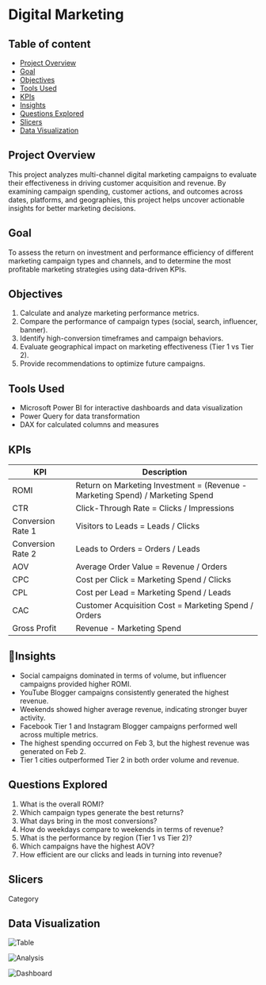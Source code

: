 # Digital Marketing

## Table of content
- [Project Overview](#project-overview)  
- [Goal](#goal)
- [Objectives](#objectives)
- [Tools Used](#tools-used) 
- [KPIs](#kpis)  
- [Insights](#insights)
- [Questions Explored](#questions-explored)
- [Slicers](#slicers)
- [Data Visualization](#data-visualization)


## Project Overview
This project analyzes multi-channel digital marketing campaigns to evaluate their effectiveness in driving customer acquisition and revenue. By examining campaign spending, customer actions, and outcomes across dates, platforms, and geographies, this project helps uncover actionable insights for better marketing decisions.

## Goal
To assess the return on investment and performance efficiency of different marketing campaign types and channels, and to determine the most profitable marketing strategies using data-driven KPIs.

## Objectives
1. Calculate and analyze marketing performance metrics.
2. Compare the performance of campaign types (social, search, influencer, banner).
3. Identify high-conversion timeframes and campaign behaviors.
4. Evaluate geographical impact on marketing effectiveness (Tier 1 vs Tier 2).
5. Provide recommendations to optimize future campaigns.

## Tools Used
- Microsoft Power BI for interactive dashboards and data visualization
- Power Query for data transformation
- DAX for calculated columns and measures
  
## KPIs

| KPI	| Description |
|-----|-------------|
| ROMI | Return on Marketing Investment = (Revenue - Marketing Spend) / Marketing Spend
| CTR	| Click-Through Rate = Clicks / Impressions
| Conversion Rate 1 |	Visitors to Leads = Leads / Clicks
| Conversion Rate 2	| Leads to Orders = Orders / Leads
| AOV	| Average Order Value = Revenue / Orders
| CPC	| Cost per Click = Marketing Spend / Clicks
| CPL	| Cost per Lead = Marketing Spend / Leads
| CAC	| Customer Acquisition Cost = Marketing Spend / Orders
| Gross Profit | Revenue - Marketing Spend

## 🔎Insights
- Social campaigns dominated in terms of volume, but influencer campaigns provided higher ROMI.
- YouTube Blogger campaigns consistently generated the highest revenue.
- Weekends showed higher average revenue, indicating stronger buyer activity.
- Facebook Tier 1 and Instagram Blogger campaigns performed well across multiple metrics.
- The highest spending occurred on Feb 3, but the highest revenue was generated on Feb 2.
- Tier 1 cities outperformed Tier 2 in both order volume and revenue.
  
## Questions Explored
1. What is the overall ROMI?
2. Which campaign types generate the best returns?
3. What days bring in the most conversions?
4. How do weekdays compare to weekends in terms of revenue?
5. What is the performance by region (Tier 1 vs Tier 2)?
6. Which campaigns have the highest AOV?
7. How efficient are our clicks and leads in turning into revenue?

## Slicers
Category
   
## Data Visualization
![Table]()

![Analysis]()

![Dashboard]()



  
